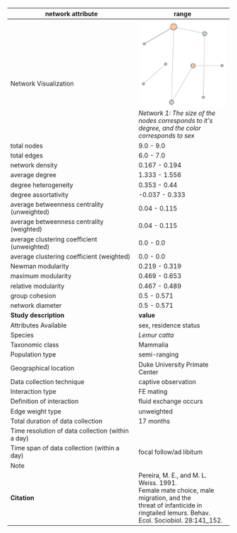 network attribute|range
---|---
<img width=2500> Network Visualization | ![NetworkImage](/Networks/Visualizations/lemur_pereira_sexual_network_1.png) *Network 1: The size of the nodes corresponds to it's degree, and the color corresponds to sex*
total nodes|9.0 - 9.0
total edges|6.0 - 7.0
network density|0.167 - 0.194
average degree|1.333 - 1.556
degree heterogeneity|0.353 - 0.44
degree assortativity|-0.037 - 0.333
average betweenness centrality (unweighted)|0.04 - 0.115
average betweenness centrality (weighted)|0.04 - 0.115
average clustering coefficient (unweighted)|0.0 - 0.0
average clustering coefficient (weighted)|0.0 - 0.0
Newman modularity|0.219 - 0.319
maximum modularity|0.469 - 0.653
relative modularity|0.467 - 0.489
group cohesion|0.5 - 0.571
network diameter|0.5 - 0.571
**Study description**|**value**
Attributes Available|sex, residence status
Species|*Lemur catta*
Taxonomic class|Mammalia
Population type|semi-ranging
Geographical location|Duke University Primate Center
Data collection technique|captive observation
Interaction type|FE mating
Definition of interaction|fluid exchange occurs
Edge weight type|unweighted
Total duration of data collection|17 months
Time resolution of data collection (within a day)|
Time span of data collection (within a day)|focal follow/ad libitum
Note|
**Citation** | Pereira, M. E., and M. L. Weiss. 1991. <br> Female mate choice, male migration, and the <br> threat of infanticide in ringtailed lemurs. Behav. <br> Ecol. Sociobiol. 28:141_152.

